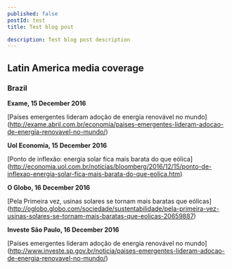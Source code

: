 ```yaml
---
published: false 
postId: test
title: Test blog post

description: Test blog post description
---
```

## Latin America media coverage 

### Brazil
<strong> Exame, 15 December 2016 </strong>

[Países emergentes lideram adoção de energia renovável no mundo] (http://exame.abril.com.br/economia/paises-emergentes-lideram-adocao-de-energia-renovavel-no-mundo/)

<strong> Uol Economia, 15 December 2016 </strong>

[Ponto de inflexão: energia solar fica mais barata do que eólica] (http://economia.uol.com.br/noticias/bloomberg/2016/12/15/ponto-de-inflexao-energia-solar-fica-mais-barata-do-que-eolica.htm) 

<strong> O Globo, 16 December 2016 </strong>

[Pela Primeira vez, usinas solares se tornam mais baratas que eólicas] (http://oglobo.globo.com/sociedade/sustentabilidade/pela-primeira-vez-usinas-solares-se-tornam-mais-baratas-que-eolicas-20659887)

<strong> Investe São Paulo, 16 December 2016 </strong>

[Países emergentes lideram adoção de energia renovável no mundo] (http://www.investe.sp.gov.br/noticia/paises-emergentes-lideram-adocao-de-energia-renovavel-no-mundo/)
